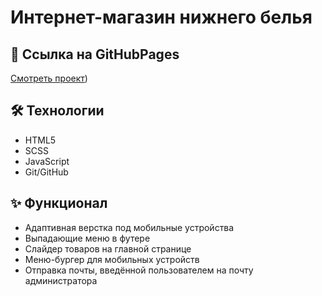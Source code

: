 # Интернет-магазин нижнего белья

## 📌 Ссылка на GitHubPages
[Смотреть проект](https://smirnov-dev-frontend.github.io/nuit-lingerie-site/))

## 🛠 Технологии

- HTML5
- SCSS
- JavaScript
- Git/GitHub

## ✨ Функционал

- Адаптивная верстка под мобильные устройства
- Выпадающие меню в футере
- Слайдер товаров на главной странице
- Меню-бургер для мобильных устройств
- Отправка почты, введённой пользователем на почту администратора
